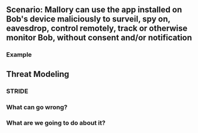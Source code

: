 ## Scenario: Mallory can use the app installed on Bob's device maliciously to surveil, spy on, eavesdrop, control remotely, track or otherwise monitor Bob, without consent and/or notification

### Example

## Threat Modeling

### STRIDE

### What can go wrong?

### What are we going to do about it?